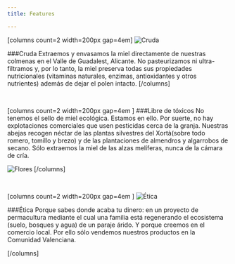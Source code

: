 ```yaml
---
title: Features

---
```


[columns count=2 width=200px gap=4em]
![Cruda](/images/vectors/abeja_cubo.png?resize=200,200)

###Cruda
Extraemos y envasamos la miel directamente de nuestras colmenas en el Valle de
Guadalest, Alicante. No pasteurizamos ni ultra-filtramos y, por lo tanto,
la miel preserva todas sus propiedades nutricionales (vitaminas naturales,
enzimas, antioxidantes y otros nutrientes) además de dejar el polen intacto.
[/columns]

<br>

[columns count=2 width=200px gap=4em ]
###Libre de tóxicos
No tenemos el sello de miel ecológica. Estamos en ello. Por suerte, no hay
explotaciones comerciales que usen pesticidas cerca de la granja. Nuestras
abejas recogen néctar de las plantas silvestres del Xortà(sobre todo romero,
tomillo y brezo) y de las plantaciones de almendros y algarrobos de secano. Sólo
extraemos la miel de las alzas melíferas, nunca de la cámara de cría.


![Flores](/images/vectors/flores.png?resize=300,300)
[/columns]

<br>

[columns count=2 width=200px  gap=4em ]
![Ética](/images/vectors/tetera.png?resize=200,200)

###Ética
Porque sabes donde acaba tu dinero: en un proyecto de permacultura mediante el
cual una familia está regenerando el ecosistema (suelo, bosques y agua) de un
paraje árido. Y porque creemos en el comercio local. Por ello sólo vendemos
nuestros productos en la Comunidad Valenciana. 

[/columns]
